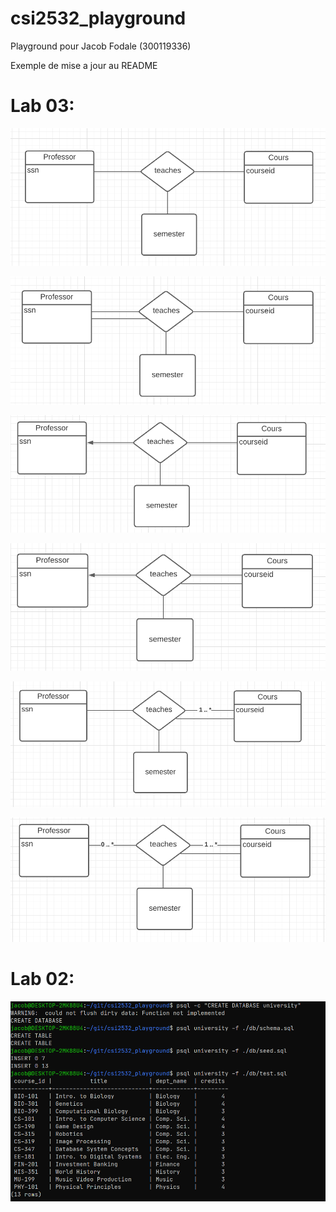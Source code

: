 # csi2532_playground
 
Playground pour Jacob Fodale (300119336)

Exemple de mise a jour au README

# Lab 03:

![er1](https://github.com/jfoda041/csi2532_playground/blob/lab03/assets/er1.PNG?raw=true)

![er2](https://github.com/jfoda041/csi2532_playground/blob/lab03/assets/er2.png?raw=true)

![er3](https://github.com/jfoda041/csi2532_playground/blob/lab03/assets/er3.PNG?raw=true)

![er4](https://github.com/jfoda041/csi2532_playground/blob/lab03/assets/er4.png?raw=true)

![er5](https://github.com/jfoda041/csi2532_playground/blob/lab03/assets/er5.png?raw=true)

![er6](https://github.com/jfoda041/csi2532_playground/blob/lab03/assets/er6.png?raw=true)

# Lab 02: 

![Image lab02](https://github.com/jfoda041/csi2532_playground/blob/main/image.png?raw=true)

